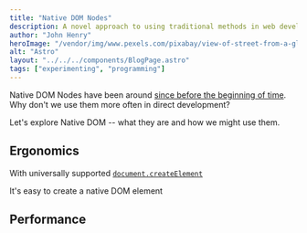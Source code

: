 ```yaml
---
title: "Native DOM Nodes"
description: A novel approach to using traditional methods in web develoment
author: "John Henry"
heroImage: "/vendor/img/www.pexels.com/pixabay/view-of-street-from-a-glass-window.jpg"
alt: "Astro"
layout: "../../../components/BlogPage.astro"
tags: ["experimenting", "programming"]
---
```


Native DOM Nodes have been around [since before the beginning of time](https://people.apache.org/~jim/NewArchitect/webtech/1999/02/beyo/index.html). Why don't we use them more often in direct development?

Let's explore Native DOM -- what they are and how we might use them.

## Ergonomics

With universally supported [`document.createElement`](https://mdn.io/createElement)

It's easy to create a native DOM element

## Performance
